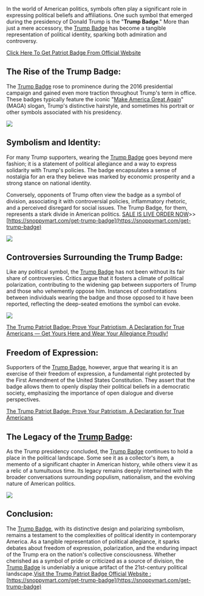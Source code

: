 In the world of American politics, symbols often play a significant role in expressing political beliefs and affiliations. One such symbol that emerged during the presidency of Donald Trump is the "**Trump Badge**." More than just a mere accessory, the [Trump Badge](https://groups.google.com/g/the-trump-badge/c/dQr3nRelqx8) has become a tangible representation of political identity, sparking both admiration and controversy.

[Click Here To Get Patriot Badge From Official Website](https://snoppymart.com/get-trump-badge)

The Rise of the Trump Badge:
----------------------------

The [Trump Badge](https://groups.google.com/a/chromium.org/g/chromium-reviews/c/TnSVKO3m58w) rose to prominence during the 2016 presidential campaign and gained even more traction throughout Trump's term in office. These badges typically feature the iconic "[Make America Great Again](https://groups.google.com/g/mozilla.dev.platform/c/jxq2QLa_bf8)" (MAGA) slogan, Trump's distinctive hairstyle, and sometimes his portrait or other symbols associated with his presidency.

[![](https://blogger.googleusercontent.com/img/b/R29vZ2xl/AVvXsEjRD9MJvtSpYH497X5J_BHXo_2NdYDRlV1DZUixWnkCvYuRA9c3YOroaCAMgr0emEBMKHUNrF7Ls8T9Xc_nUWSnKMu_5s52jWFYGzdaPO-_yYm7Hlj8HtjYkvTf0-ZW-zAmA7ZCNTy1FA8v5SST4tlcqMKiBLrgeTSKzwagg8ubQ17CnVWNMLQR1LNooes/w640-h360/HD-wallpaper-donald-trump-usa-leader-trump-portrait-45th-president-of-usa.jpg)](https://snoppymart.com/get-trump-badge)

Symbolism and Identity:
-----------------------

For many Trump supporters, wearing the [Trump Badge](https://groups.google.com/g/mozilla.dev.platform/c/jxq2QLa_bf8) goes beyond mere fashion; it is a statement of political allegiance and a way to express solidarity with Trump's policies. The badge encapsulates a sense of nostalgia for an era they believe was marked by economic prosperity and a strong stance on national identity.  
  
Conversely, opponents of Trump often view the badge as a symbol of division, associating it with controversial policies, inflammatory rhetoric, and a perceived disregard for social issues. The Trump Badge, for them, represents a stark divide in American politics. [SALE IS LIVE ORDER NOW](https://snoppymart.com/get-trump-badge)\>>[https://snoppymart.com/get-trump-badge](https://snoppymart.com/get-trump-badge)

[![](https://blogger.googleusercontent.com/img/b/R29vZ2xl/AVvXsEjDWAIXlQOYYSss6555lSjkcFUYswjv5dYZLs1ltTvdhx0tL_Psvz36MaxjzSh-JBJGsO2go_LuiCBTBCtvKo-Zv50x0ndhCY656uUMhmGM4hDbDchyIlIYGOh8V4j4EvvleALwiAXooJfzrXysy7jMrgfGp5B589r7AgUgQNxBQoc7718O1j1n7QWui_M/w640-h360/Screenshot%20(1601).png)](https://snoppymart.com/get-trump-badge)

Controversies Surrounding the Trump Badge:
------------------------------------------

Like any political symbol, the [Trump Badge](https://www.crunchbase.com/organization/true-trump-badge) has not been without its fair share of controversies. Critics argue that it fosters a climate of political polarization, contributing to the widening gap between supporters of Trump and those who vehemently oppose him. Instances of confrontations between individuals wearing the badge and those opposed to it have been reported, reflecting the deep-seated emotions the symbol can evoke.

[![](https://blogger.googleusercontent.com/img/b/R29vZ2xl/AVvXsEhts2UqYnPtotD5nM73M8IynvRUVgflgz5XdKDNklEhp6cgu84LYKFSbLh7DdGC5YXpgeAudfOjDD_TBnAubTtWzEj0w74ulUch_EmKp9gIKEG6RmgJc0vFtsIIYH0EwPRwjY5YszAEjDibTtFmTUsqLkK2F0Xu8YjbROsBgV6PbuwCruV1LtlzBaXnHDg/w640-h338/Screenshot%20(1603).png)](https://snoppymart.com/get-trump-badge)

[The Trump Patriot Badge: Prove Your Patriotism, A Declaration for True Americans — Get Yours Here and Wear Your Allegiance Proudly!](https://snoppymart.com/get-trump-badge)

Freedom of Expression:
----------------------

Supporters of the [Trump Badge](https://medium.com/@daymondxasooker/patriot-badge-decoding-the-message-behind-the-trump-badge-patriot-badge-d761f5a24f94?), however, argue that wearing it is an exercise of their freedom of expression, a fundamental right protected by the First Amendment of the United States Constitution. They assert that the badge allows them to openly display their political beliefs in a democratic society, emphasizing the importance of open dialogue and diverse perspectives.

[The Trump Patriot Badge: Prove Your Patriotism, A Declaration for True Americans](https://snoppymart.com/get-trump-badge)

The Legacy of the [Trump Badge](https://sites.google.com/view/the-trump-badge/home):
------------------------------------------------------------------------------------

As the Trump presidency concluded, the [Trump Badge](https://www.crunchbase.com/organization/trump-badge-5fc0) continues to hold a place in the political landscape. Some see it as a collector's item, a memento of a significant chapter in American history, while others view it as a relic of a tumultuous time. Its legacy remains deeply intertwined with the broader conversations surrounding populism, nationalism, and the evolving nature of American politics.

[![](https://blogger.googleusercontent.com/img/b/R29vZ2xl/AVvXsEhbPiSsJ4MXkevYHxn6SFqIyaGVkMO7k9RrjF_iATMsLozW2APgNahGIfM-iedrwvmo_sK0zlpZhH_9rMM377jIycwrps5THnh8NR8nzWoW4gDBmZ0EcAWF1m29MlBGh3boYnDomHKEVuQ3IYjZr86m1HwXKMiBoQKHKRAz0yqfH5oofF3YDe0fr9td51Y/w640-h400/Screenshot%20(1600).png)](https://snoppymart.com/get-trump-badge)

Conclusion:
-----------

The [Trump Badge](https://colab.research.google.com/drive/19gDFu2D6QzrjDrQJiaXG2pYYWELIiuD1#scrollTo=h1tJdyJkfzdv), with its distinctive design and polarizing symbolism, remains a testament to the complexities of political identity in contemporary America. As a tangible representation of political allegiance, it sparks debates about freedom of expression, polarization, and the enduring impact of the Trump era on the nation's collective consciousness. Whether cherished as a symbol of pride or criticized as a source of division, the [Trump Badge](https://lookerstudio.google.com/reporting/826406d4-737f-43a5-a359-b4edf90506e1/page/hlykD) is undeniably a unique artifact of the 21st-century political landscape.[Visit the Trump Patriot Badge Official Website :](https://snoppymart.com/get-trump-badge) [https://snoppymart.com/get-trump-badge](https://snoppymart.com/get-trump-badge)
